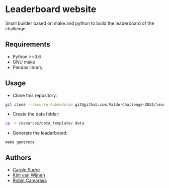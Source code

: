# Leaderboard website

Small builder based on make and python to build the leaderboard of the challenge.

## Requirements

- Python >=3.6
- GNU make
- Pandas library

## Usage

- Clone this repository:
```bash
git clone --recurse-submodules git@github.com:Valdo-Challenge-2021/leaderboard-website.git
```

- Create the data folder:
```bash
cp -r resources/data_template/ data
```

- Generate the leaderboard:
```
make generate
```

## Authors

- [Carole Sudre](https://github.com/csudre)
- [Kim van Wijnen](https://github.com/kimvwijnen)
- [Robin Camarasa](https://github.com/RobinCamarasa)
